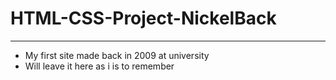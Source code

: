 # HTML-CSS-Project-NickelBack
---
- My first site made back in 2009 at university<br>
- Will leave it here as i is to remember
 
